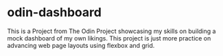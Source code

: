 # odin-dashboard

This is a Project from The Odin Project showcasing my skills on building a mock dashboard of my own likings. This project is just more practice on advancing web page layouts using flexbox and grid.

